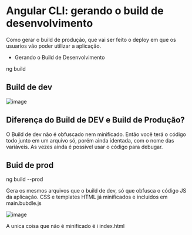 ﻿# Angular CLI: gerando o build de desenvolvimento

Como gerar o build de produção, que vai ser feito o deploy em que os usuarios vão poder utilizar a aplicação.

- Gerando o Build de Desenvolvimento

ng build


## Build de dev

![image](https://user-images.githubusercontent.com/52088444/186964900-764a27aa-e9e1-4771-b8cb-bea73856f5c4.png)


## Diferença do Build de DEV e Build de Produção?

O Build de dev não é obfuscado nem minificado. Então você terá o código todo junto em um arquivo só, porém ainda identada, com o nome das variáveis. As vezes ainda é possivel usar o código para debugar.

## Buid de prod

ng build --prod


Gera os mesmos arquivos que o build de dev, só que obfusca o código JS da aplicação.
CSS e templates HTML já minificados e incluidos em main.bubdle.js

![image](https://user-images.githubusercontent.com/52088444/186965756-de81f0dc-e2d3-48e2-869b-90ae47fc3323.png)

A unica coisa que não é minificado é i index.html




